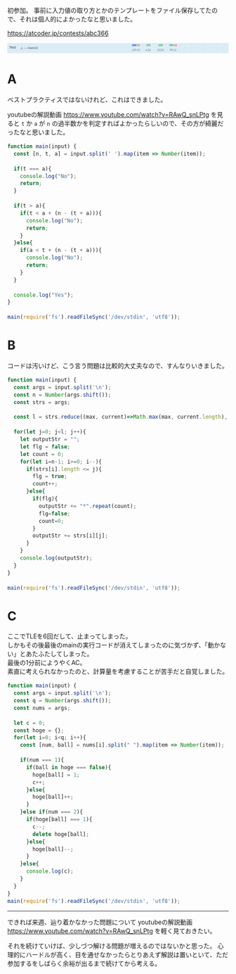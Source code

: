
初参加。
事前に入力値の取り方とかのテンプレートをファイル保存してたので、それは個人的によかったなと思いました。

https://atcoder.jp/contests/abc366

![順位](img/ABC366.png)

# A
ベストプラクティスではないけれど、これはできました。

youtubeの解説動画
https://www.youtube.com/watch?v=RAwQ_snLPtg
を見ると
`t` か `a` が `n` の過半数かを判定すればよかったらしいので、その方が綺麗だったなと思いました。
```javascript
function main(input) {
  const [n, t, a] = input.split(' ').map(item => Number(item));
  
  if(t === a){
    console.log("No");
    return;
  }
  
  if(t > a){
    if(t < a + (n - (t + a))){
      console.log("No");
      return;
    }
  }else{
    if(a < t + (n - (t + a))){
      console.log("No");
      return;
    }
  }

  console.log("Yes");
}

main(require('fs').readFileSync('/dev/stdin', 'utf8'));
```

# B
コードは汚いけど、こう言う問題は比較的大丈夫なので、すんなりいきました。

```javascript
function main(input) {
  const args = input.split('\n');
  const n = Number(args.shift());
  const strs = args;
  
  const l = strs.reduce((max, current)=>Math.max(max, current.length), 0);

  for(let j=0; j<l; j++){
    let outputStr = "";
    let flg = false;
    let count = 0;
    for(let i=n-1; i>=0; i--){
      if(strs[i].length <= j){
        flg = true;
        count++;
      }else{
        if(flg){
          outputStr += "*".repeat(count);
          flg=false;
          count=0;
        }
        outputStr += strs[i][j];
      }
    }
    console.log(outputStr);
  }
}

main(require('fs').readFileSync('/dev/stdin', 'utf8'));
```

# C
ここでTLEを6回だして、止まってしまった。  
しかもその後最後のmainの実行コードが消えてしまったのに気づかず、「動かない」とあたふたしてしまった。  
最後の1分前にようやくAC。  
素直に考えられなかったのと、計算量を考慮することが苦手だと自覚しました。

```javascript
function main(input) {
  const args = input.split('\n');
  const q = Number(args.shift());
  const nums = args;
  
  let c = 0;
  const hoge = {};
  for(let i=0; i<q; i++){
    const [num, ball] = nums[i].split(" ").map(item => Number(item));
    
    if(num === 1){
      if(ball in hoge === false){
        hoge[ball] = 1;
        c++;
      }else{
        hoge[ball]++;
      }
    }else if(num === 2){
      if(hoge[ball] === 1){
        c--;
        delete hoge[ball];
      }else{
        hoge[ball]--;
      }
    }else{
      console.log(c);
    }
  }
}
main(require('fs').readFileSync('/dev/stdin', 'utf8'));
```


---
できれば来週、辿り着かなかった問題について
youtubeの解説動画
https://www.youtube.com/watch?v=RAwQ_snLPtg
を軽く見ておきたい。

それを続けていけば、少しづつ解ける問題が増えるのではないかと思った。
心理的にハードルが高く、目を通せなかったらとりあえず解説は置いといて、ただ参加するをしばらく余裕が出るまで続けてから考える。
